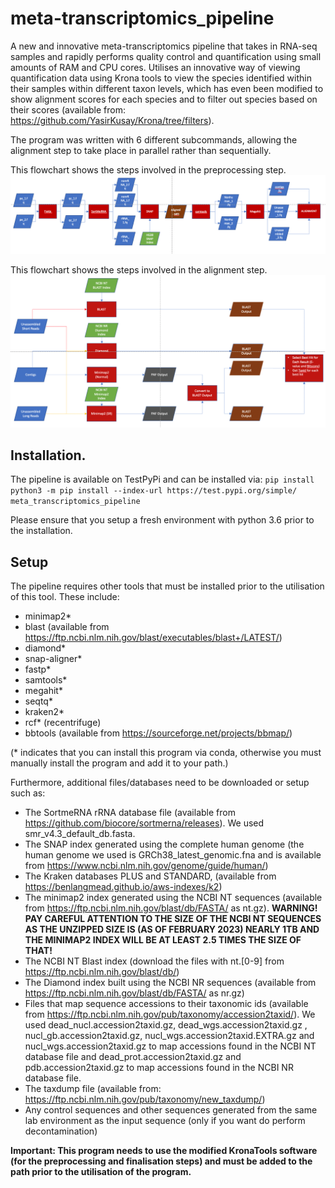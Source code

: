 # meta-transcriptomics_pipeline

A new and innovative meta-transcriptomics pipeline that takes in RNA-seq samples and rapidly performs quality control and quantification using small amounts of RAM and CPU cores. Utilises an innovative way of viewing quantification data using Krona tools to view the species identified within their samples within different taxon levels, which has even been modified to show alignment scores for each species and to filter out species based on their scores (available from: https://github.com/YasirKusay/Krona/tree/filters).

The program was written with 6 different subcommands, allowing the alignment step to take place in parallel rather than sequentially. 

This flowchart shows the steps involved in the preprocessing step.
![Alt text](diagrams/preprocessing.png "Preprocessing workflow")

This flowchart shows the steps involved in the alignment step.
![Alt text](diagrams/alignment.png "Alignment workflow")

## Installation.

The pipeline is available on TestPyPi and can be installed via: `pip install python3 -m pip install --index-url https://test.pypi.org/simple/ meta_transcriptomics_pipeline`

Please ensure that you setup a fresh environment with python 3.6 prior to the installation.

## Setup

The pipeline requires other tools that must be installed prior to the utilisation of this tool. These include:
* minimap2*
* blast (available from https://ftp.ncbi.nlm.nih.gov/blast/executables/blast+/LATEST/)
* diamond*
* snap-aligner*
* fastp*
* samtools*
* megahit*
* seqtq*
* kraken2*
* rcf* (recentrifuge)
* bbtools (available from https://sourceforge.net/projects/bbmap/)

(\* indicates that you can install this program via conda, otherwise you must manually install the program and add it to your path.)

Furthermore, additional files/databases need to be downloaded or setup such as:
* The SortmeRNA rRNA database file (available from https://github.com/biocore/sortmerna/releases). We used smr_v4.3_default_db.fasta.
* The SNAP index generated using the complete human genome (the human genome we used is GRCh38_latest_genomic.fna and is available from https://www.ncbi.nlm.nih.gov/genome/guide/human/)
* The Kraken databases PLUS and STANDARD, (available from https://benlangmead.github.io/aws-indexes/k2)
* The minimap2 index generated using the NCBI NT sequences (available from https://ftp.ncbi.nlm.nih.gov/blast/db/FASTA/ as nt.gz). **WARNING! PAY CAREFUL ATTENTION TO THE SIZE OF THE NCBI NT SEQUENCES AS THE UNZIPPED SIZE IS (AS OF FEBRUARY 2023) NEARLY 1TB AND THE MINIMAP2 INDEX WILL BE AT LEAST 2.5 TIMES THE SIZE OF THAT!**
* The NCBI NT Blast index (download the files with nt.[0-9] from https://ftp.ncbi.nlm.nih.gov/blast/db/)
* The Diamond index built using the NCBI NR sequences (available from https://ftp.ncbi.nlm.nih.gov/blast/db/FASTA/ as nr.gz)
* Files that map sequence accessions to their taxonomic ids (available from https://ftp.ncbi.nlm.nih.gov/pub/taxonomy/accession2taxid/). We used dead_nucl.accession2taxid.gz, dead_wgs.accession2taxid.gz , nucl_gb.accession2taxid.gz, nucl_wgs.accession2taxid.EXTRA.gz and nucl_wgs.accession2taxid.gz to map accessions found in the NCBI NT database file and dead_prot.accession2taxid.gz and pdb.accession2taxid.gz to map accessions found in the NCBI NR database file.
* The taxdump file (available from: https://ftp.ncbi.nlm.nih.gov/pub/taxonomy/new_taxdump/) 
* Any control sequences and other sequences generated from the same lab environment as the input sequence (only if you want do perform decontamination)

**Important: This program needs to use the modified KronaTools software (for the preprocessing and finalisation steps) and must be added to the path prior to the utilisation of the program.**